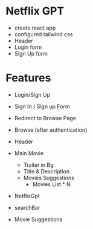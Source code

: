

# Netflix GPT

- create react app
- configured tailwind css
- Header
- Login form
- Sign Up form


# Features

- Login/Sign Up
 - Sign In / Sign up Form
 - Redirect to Browse Page

- Browse (after authentication)
 - Header
 - Main Movie
   - Trailer in Bg
   - Title & Description
   - Movies Suggestions
     - Movies List * N

- NetflixGpt
 - searchBar
 - Movie Suggestions     